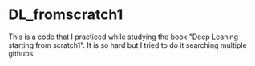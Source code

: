 # DL_fromscratch1
This is a code that I practiced while studying the book "Deep Leaning starting from scratch1". It is so hard but I tried to do it searching multiple githubs.
